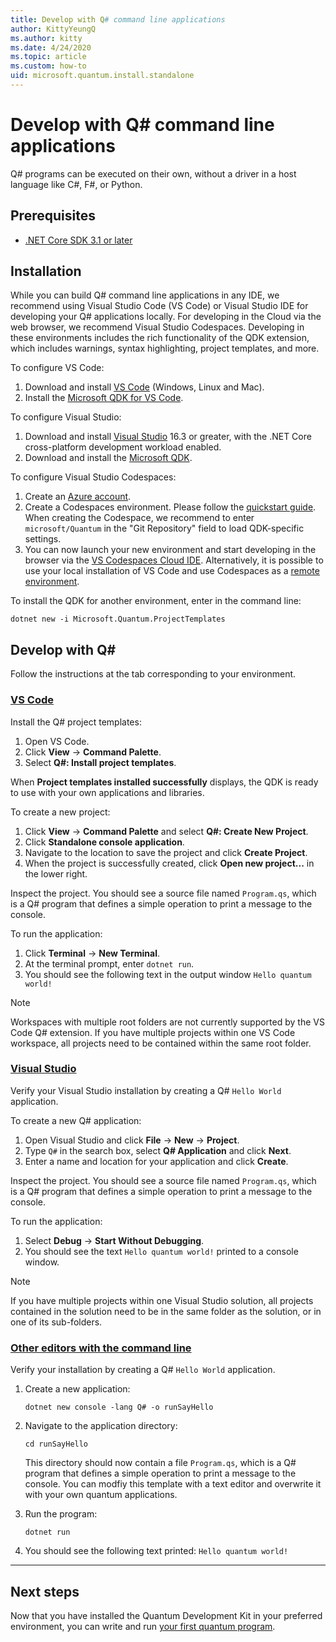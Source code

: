 ```yaml
---
title: Develop with Q# command line applications
author: KittyYeungQ
ms.author: kitty
ms.date: 4/24/2020
ms.topic: article
ms.custom: how-to
uid: microsoft.quantum.install.standalone
---
```


# Develop with Q# command line applications

Q# programs can be executed on their own, without a driver in a host language like C#, F#, or Python.

## Prerequisites

- [.NET Core SDK 3.1 or later](https://www.microsoft.com/net/download)

## Installation

While you can build Q# command line applications in any IDE, we recommend using Visual Studio Code (VS Code) or Visual Studio IDE for developing your Q# applications locally. For developing in the Cloud via the web browser, we recommend Visual Studio Codespaces. Developing in these environments includes the rich functionality of the QDK extension, which includes warnings, syntax highlighting, project templates, and more. 

To configure VS Code:

1. Download and install [VS Code](https://code.visualstudio.com/download) (Windows, Linux and Mac).
2. Install the [Microsoft QDK for VS Code](https://marketplace.visualstudio.com/items?itemName=quantum.quantum-devkit-vscode).

To configure Visual Studio:

1. Download and install [Visual Studio](https://visualstudio.microsoft.com/downloads/) 16.3 or greater, with the .NET Core cross-platform development workload enabled.
2. Download and install the [Microsoft QDK](https://marketplace.visualstudio.com/items?itemName=quantum.DevKit).

To configure Visual Studio Codespaces:

1. Create an [Azure account](https://azure.microsoft.com/free/).
2. Create a Codespaces environment. Please follow the [quickstart guide](https://docs.microsoft.com/visualstudio/online/quickstarts/browser). When creating the Codespace, we recommend to enter `microsoft/Quantum` in the "Git Repository" field to load QDK-specific settings.
3. You can now launch your new environment and start developing in the browser via the [VS Codespaces Cloud IDE](https://online.visualstudio.com/environments). Alternatively, it is possible to use your local installation of VS Code and use Codespaces as a [remote environment](https://docs.microsoft.com/visualstudio/online/how-to/vscode).


To install the QDK for another environment, enter in the command line:

```dotnetcli
dotnet new -i Microsoft.Quantum.ProjectTemplates
```

## Develop with Q#

Follow the instructions at the tab corresponding to your environment.

### [VS Code](#tab/tabid-vscode)

Install the Q# project templates:

1. Open VS Code.
2. Click **View** -> **Command Palette**.
3. Select **Q#: Install project templates**.

When **Project templates installed successfully** displays, the QDK is ready to use with your own applications and libraries.

To create a new project:

1. Click **View** -> **Command Palette** and select **Q#: Create New Project**.
2. Click **Standalone console application**.
3. Navigate to the location to save the project and click **Create Project**.
4. When the project is successfully created, click **Open new project...** in the lower right.
        
Inspect the project. You should see a source file named `Program.qs`, which is a Q# program that defines a simple operation to print a message to the console.

To run the application:
1. Click **Terminal** -> **New Terminal**.
2. At the terminal prompt, enter `dotnet run`.
3. You should see the following text in the output window `Hello quantum world!`


> [!NOTE]
> Workspaces with multiple root folders are not currently supported by the VS Code Q# extension. If you have multiple projects within one VS Code workspace, all projects need to be contained within the same root folder.

### [Visual Studio](#tab/tabid-vs)

Verify your Visual Studio installation by creating a Q# `Hello World` application.

To create a new Q# application:
1. Open Visual Studio and click **File** -> **New** -> **Project**.
2. Type `Q#` in the search box, select **Q# Application** and click **Next**.
3. Enter a name and location for your application and click **Create**.


Inspect the project. You should see a source file named `Program.qs`, which is a Q# program that defines a simple operation to print a message to the console.

To run the application:
1. Select **Debug** -> **Start Without Debugging**.
2. You should see the text `Hello quantum world!` printed to a console window.

> [!NOTE]
> If you have multiple projects within one Visual Studio solution, all projects contained in the solution need to be in the same folder as the solution, or in one of its sub-folders.  

### [Other editors with the command line](#tab/tabid-cmdline)

Verify your installation by creating a Q# `Hello World` application.

1. Create a new application:
    ```dotnetcli
    dotnet new console -lang Q# -o runSayHello
    ```

2. Navigate to the application directory:
    ```dotnetcli
    cd runSayHello
    ```

    This directory should now contain a file `Program.qs`, which is a Q# program that defines a simple operation to print a message to the console. You can modfiy this template with a text editor and overwrite it with your own quantum applications. 

3. Run the program:
    ```dotnetcli
    dotnet run
    ```

4. You should see the following text printed: `Hello quantum world!`

***

## Next steps

Now that you have installed the Quantum Development Kit in your preferred environment, you can write and run [your first quantum program](xref:microsoft.quantum.quickstarts.qrng).
